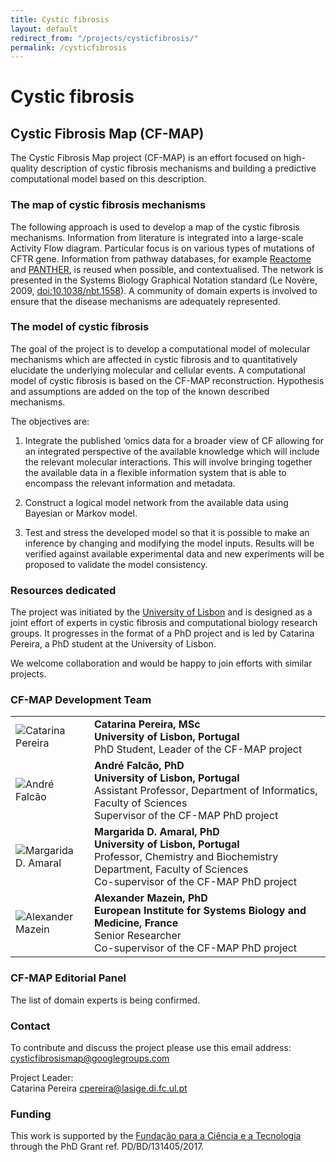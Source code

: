 ```yaml
---
title: Cystic fibrosis
layout: default
redirect_from: "/projects/cysticfibrosis/"
permalink: /cysticfibrosis
---
```



# Cystic fibrosis

## Cystic Fibrosis Map (CF-MAP)

The Cystic Fibrosis Map project (CF-MAP) is an effort focused on high-quality description of cystic fibrosis mechanisms and building a predictive computational model based on this description.

### The map of cystic fibrosis mechanisms

The following approach is used to develop a map of the cystic fibrosis mechanisms. Information from literature is integrated into a large-scale Activity Flow diagram. Particular focus is on various types of mutations of CFTR gene. Information from pathway databases, for example [Reactome](https://reactome.org/) and [PANTHER](http://www.pantherdb.org/), is reused when possible, and contextualised. The network is presented in the Systems Biology Graphical Notation standard (Le Novère, 2009, [doi:10.1038/nbt.1558](http://dx.doi.org/10.1038/nbt.1558)). A community of domain experts is involved to ensure that the disease mechanisms are adequately represented.  

### The model of cystic fibrosis

The goal of the project is to develop a computational model of molecular mechanisms which are affected in cystic fibrosis and to quantitatively elucidate the underlying molecular and cellular events. A computational model of cystic fibrosis is based on the CF-MAP reconstruction. Hypothesis and assumptions are added on the top of the known described mechanisms.  

The objectives are:  

1. Integrate the published ‘omics data for a broader view of CF allowing for an integrated perspective of the available knowledge which will include the relevant molecular interactions. This will involve bringing together the available data in a flexible information system that is able to encompass the relevant information and metadata.  

2. Construct a logical model network from the available data using Bayesian or Markov model.  

3. Test and stress the developed model so that it is possible to make an inference by changing and modifying the model inputs. Results will be verified against available experimental data and new experiments will be proposed to validate the model consistency.  

### Resources dedicated

The project was initiated by the [University of Lisbon](https://www.ulisboa.pt/en) and is designed as a joint effort of experts in cystic fibrosis and computational biology research groups. It progresses in the format of a PhD project and is led by Catarina Pereira, a PhD student at the University of Lisbon.  

We welcome collaboration and would be happy to join efforts with similar projects.

### CF-MAP Development Team

<table>
<tr>
<!-- <td><img src="../images/team/CatarinaPereira.jpg" alt="Catarina Pereira" /></td> -->
<td style="width: 110px;"><img src="../images/team/CatarinaPereira.jpg" alt="Catarina Pereira" /></td>
<td><strong>Catarina Pereira, MSc</strong><br />
<strong>University of Lisbon, Portugal</strong><br />PhD Student, Leader of the CF-MAP project</td>
</tr>
<tr>
<td><img src="../images/team/AndreFalcao.jpg" alt="André Falcão" /></td>
<td><strong>André Falcão, PhD</strong><br />
<strong>University of Lisbon, Portugal</strong><br />Assistant Professor, Department of Informatics, Faculty of Sciences<br />
Supervisor of the CF-MAP PhD project</td>
</tr>
<tr>
<td><img src="../images/team/MargaridaDAmaral.jpg" alt="Margarida D. Amaral" /></td>
<td><strong>Margarida D. Amaral, PhD</strong><br />
<strong>University of Lisbon, Portugal</strong><br />Professor, Chemistry and Biochemistry Department, Faculty of Sciences
<br />Co-supervisor of the CF-MAP PhD project</td>
</tr>
<tr>
<td><img src="../images/team/AlexanderMazein.jpg" alt="Alexander Mazein" /></td>
<td><strong>Alexander Mazein, PhD</strong><br /><strong>European Institute for Systems Biology and Medicine, France</strong><br />Senior Researcher<br />
Co-supervisor of the CF-MAP PhD project</td>
</tr>
</table>

### CF-MAP Editorial Panel

The list of domain experts is being confirmed.

<!--<table>
<tr>
<td style="width: 110px;"><img src="../images/team/MargaridaDAmaral.jpg" alt="Margarida D. Amaral" /></td>
<td><strong>Margarida D. Amaral, PhD</strong><br />
<strong>University of Lisbon, Portugal</strong><br />Professor, Chemistry and Biochemistry Department, Faculty of Sciences
<br />European Cystic Fibrosis Society (ECFS) Board member</td>
</tr>
</table>-->

### Contact

To contribute and discuss the project please use this email address: [cysticfibrosismap@googlegroups.com](mailto:cysticfibrosismap@googlegroups.com)  

Project Leader:  
Catarina Pereira [cpereira@lasige.di.fc.ul.pt](mailto:cpereira@lasige.di.fc.ul.pt)  

### Funding

This work is supported by the [Fundação para a Ciência e a Tecnologia](https://www.fct.pt/) through the PhD Grant ref. PD/BD/131405/2017.  
